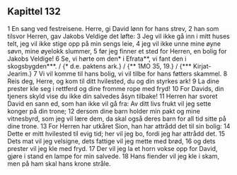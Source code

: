 ## Kapittel 132

1 En sang ved festreisene. Herre, gi David lønn for hans strev,
2 han som tilsvor Herren, gav Jakobs Veldige det løfte:
3 Jeg vil ikke gå inn i mitt huses telt, jeg vil ikke stige opp på min sengs leie,
4 jeg vil ikke unne mine øyne søvn, mine øyelokk slummer,
5 før jeg finner et sted for Herren, en bolig for Jakobs Veldige!
6 Se, vi hørte om den* i Efrata**, vi fant den i skogsbygden***. / {* d.e. paktens ark.} / {** 1MO 35, 19.} / {*** Kirjat-Jearim.}
7 Vi vil komme til hans bolig, vi vil tilbe for hans føtters skammel.
8 Reis deg, Herre, og kom til ditt hvilested, du og din styrkes ark!
9 La dine prester kle seg i rettferd og dine fromme rope med fryd!
10 For Davids, din tjeners skyld vise du ikke din salvedes åsyn tilbake!
11 Herren har svoret David en sann ed, som han ikke vil gå fra: Av ditt livs frukt vil jeg sette konger på din trone;
12 dersom dine barn holder min pakt og mine vitnesbyrd, som jeg vil lære dem, da skal også deres barn for all tid sitte på dine trone.
13 For Herren har utkåret Sion, han har attrådd det til sin bolig:
14 Dette er mitt hvilested til evig tid; her vil jeg bo, fordi jeg har attrådd det.
15 Dets mat vil jeg velsigne, dets fattige vil jeg mette med brød,
16 og dets prester vil jeg kle med fryd.
17 Der vil jeg la et horn vokse opp for David, gjøre i stand en lampe for min salvede.
18 Hans fiender vil jeg kle i skam, men på ham skal hans krone stråle.
